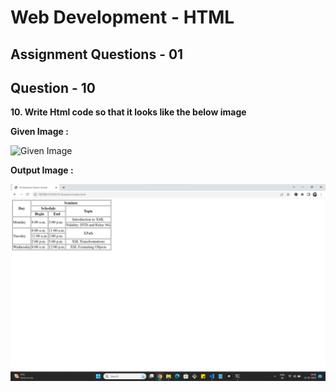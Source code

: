 # **Web Development - HTML**
## **Assignment Questions - 01**
## **Question - 10**

**10. Write Html code so that it looks like the below image**



**Given Image :**


![Given Image](https://file.notion.so/f/s/365d0427-ccce-4f03-8f68-f71394cb86b5/Untitled.png?id=bc83e227-e490-4173-966b-be20296428d1&table=block&spaceId=6fae2e0f-dedc-48e9-bc59-af2654c78209&expirationTimestamp=1689256800000&signature=EjILdvGfnIAk9vNcx-CFOY3s-sN7u80akg9hP4eO8Xc&downloadName=Untitled.png)



**Output Image :**


![Output Image](./Output%20Image.png)